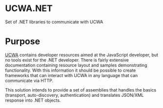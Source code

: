 # UCWA.NET
Set of .NET libraries to communicate with UCWA

# Purpose
[UCWA](https://ucwa.skype.com/) contains developer resources aimed at the JavaScript developer, but no tools exist for the .NET developer.  There is fairly extensive documentation containing resource layout and samples demonstrating functionality.  With this information it should be possible to create frameworks that can interact with UCWA in any language that can communicate via HTTP.

This solution intends to provide a set of assemblies that handles the basics (transport, auto-discovery, authentication) and translates JSON/XML response into .NET objects.
